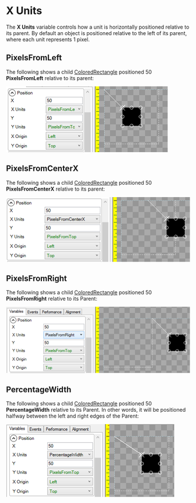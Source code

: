 # X Units

The **X Units** variable controls how a unit is horizontally positioned relative to its parent. By default an object is positioned relative to the left of its parent, where each unit represents 1 pixel.

## PixelsFromLeft

The following shows a child [ColoredRectangle](https://github.com/vchelaru/Gum/tree/8c293a405185cca0e819b810220de684b436daf9/docs/Gum%20Elements/General%20Properties/ColoredRectangle/README.md) positioned 50 **PixelsFromLeft** relative to its parent:

![](<../../.gitbook/assets/PixelsFromLeftGum (1).png>)

## PixelsFromCenterX

The following shows a child [ColoredRectangle](https://github.com/vchelaru/Gum/tree/8c293a405185cca0e819b810220de684b436daf9/docs/Gum%20Elements/General%20Properties/ColoredRectangle/README.md) positioned 50 **PixelsFromCenterX** relative to its parent:

![](<../../.gitbook/assets/PixelsFromCenterXGum (1).png>)

## PixelsFromRight

The following shows a child [ColoredRectangle](https://github.com/vchelaru/Gum/tree/8c293a405185cca0e819b810220de684b436daf9/docs/Gum%20Elements/General%20Properties/ColoredRectangle/README.md) positioned 50 **PixelsFromRight** relative to its Parent:

![](<../../.gitbook/assets/PixelsFromRightGum (1).png>)

## PercentageWidth

The following shows a child [ColoredRectangle](https://github.com/vchelaru/Gum/tree/8c293a405185cca0e819b810220de684b436daf9/docs/Gum%20Elements/General%20Properties/ColoredRectangle/README.md) positioned 50 **PercentageWidth** relative to its Parent. In other words, it will be positioned halfway between the left and right edges of the Parent:

![](<../../.gitbook/assets/PercentageWidthGum (1).png>)
